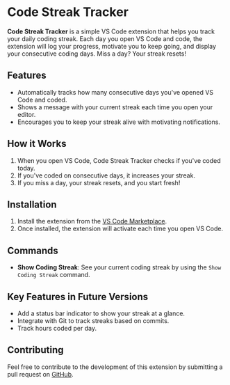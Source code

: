 # Code Streak Tracker

**Code Streak Tracker** is a simple VS Code extension that helps you track your daily coding streak. Each day you open VS Code and code, the extension will log your progress, motivate you to keep going, and display your consecutive coding days. Miss a day? Your streak resets!

## Features

- Automatically tracks how many consecutive days you've opened VS Code and coded.
- Shows a message with your current streak each time you open your editor.
- Encourages you to keep your streak alive with motivating notifications.

## How it Works

1. When you open VS Code, Code Streak Tracker checks if you've coded today.
2. If you've coded on consecutive days, it increases your streak.
3. If you miss a day, your streak resets, and you start fresh!

## Installation

1. Install the extension from the [VS Code Marketplace](https://marketplace.visualstudio.com/).
2. Once installed, the extension will activate each time you open VS Code.

## Commands

- **Show Coding Streak**: See your current coding streak by using the `Show Coding Streak` command.

## Key Features in Future Versions

- Add a status bar indicator to show your streak at a glance.
- Integrate with Git to track streaks based on commits.
- Track hours coded per day.

## Contributing

Feel free to contribute to the development of this extension by submitting a pull request on [GitHub](https://github.com/GANIDU2413/code-streak-tracker).

